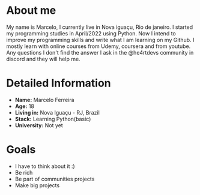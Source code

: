 # **About me**
My name is Marcelo, I currently live in Nova iguaçu, Rio de janeiro. 
I started my programming studies in April/2022 using Python. Now I intend to improve my programming skills and write what I am learning on my Github. 
I mostly learn with online courses from Udemy, coursera and from youtube. Any questions I don't find the answer I ask in the @he4rtdevs community in discord and they will help me. 

 # **Detailed Information**
 - **Name:** Marcelo Ferreira
 - **Age:** 18
 - **Living in:** Nova Iguaçu - RJ, Brazil
 - **Stack:** Learning Python(basic)
 - **University:** Not yet

# **Goals**
- I have to think about it :)
- Be rich
- Be part of communities projects 
- Make big projects 